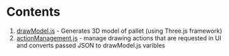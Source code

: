# Contents

1. [drawModel.js](https://github.com/arekp09/Pallet-Configurator/wiki/2.-drawModel.js) - Generates 3D model of pallet (using Three.js framework)
2. [actionManagement.js](https://github.com/arekp09/Pallet-Configurator/wiki/3.-actionManagement.js) - manage drawing actions that are requested in UI and converts passed JSON to drawModel.js varibles